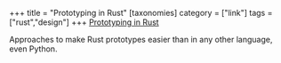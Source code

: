 +++
title = "Prototyping in Rust"
[taxonomies]
category = ["link"]
tags = ["rust","design"]
+++
[Prototyping in Rust](https://corrode.dev/blog/prototyping/)

Approaches to make Rust prototypes easier than in any other language, even Python.
